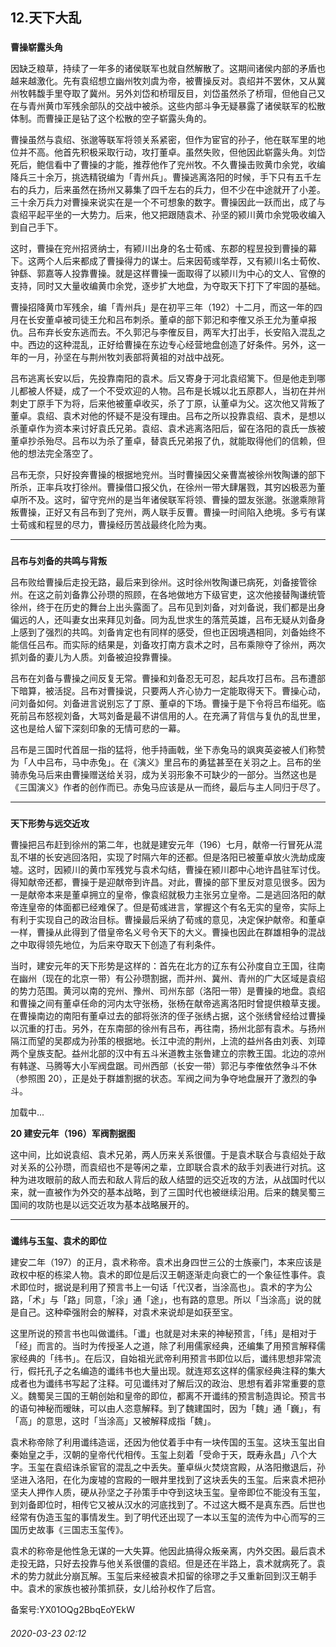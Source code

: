 ## 12.天下大乱

### 
**曹操崭露头角**



 因缺乏粮草，持续了一年多的诸侯联军也就自然解散了。这期间诸侯内部的矛盾也越来越激化。先有袁绍想立幽州牧刘虞为帝，被曹操反对。袁绍并不罢休，又从冀州牧韩馥手里夺取了冀州。另外刘岱和桥瑁反目，刘岱虽然杀了桥瑁，但他自己又在与青州黄巾军残余部队的交战中被杀。这些内部斗争无疑暴露了诸侯联军的松散体制。而曹操正是钻了这个松散的空子崭露头角的。
 



 曹操虽然与袁绍、张邈等联军将领关系紧密，但作为宦官的孙子，他在联军里的地位并不高。他首先积极采取行动，攻打董卓。虽然失败，但他因此崭露头角。刘岱死后，鲍信看中了曹操的才能，推荐他作了兖州牧。不久曹操击败黄巾余党，收编降兵三十余万，挑选精锐编为「青州兵」。曹操逃离洛阳的时候，手下只有五千左右的兵力，后来虽然在扬州又募集了四千左右的兵力，但不少在中途就开了小差。三十余万兵力对曹操来说实在是一个不可想象的数字。曹操因此一跃而出，成了与袁绍平起平坐的一大势力。后来，他又把跟随袁术、孙坚的颍川黄巾余党吸收编入到自己手下。
 



 这时，曹操在兖州招贤纳士，有颍川出身的名士荀彧、东郡的程昱投到曹操的幕下。这两个人后来都成了曹操得力的谋士。后来因荀彧举荐，又有颍川名士荀攸、钟繇、郭嘉等人投靠曹操。就是这样曹操一面取得了以颍川为中心的文人、官僚的支持，同时又大量收编黄巾余党，逐步扩大地盘，为夺取天下打下了牢固的基础。
 



 曹操招降黄巾军残余，编「青州兵」是在初平三年（192）十二月，而这一年的四月在长安董卓被司徒王允和吕布刺杀。董卓的部下郭汜和李傕又杀王允为董卓报仇。吕布弃长安东逃而去。不久郭汜与李傕反目，两军大打出手，长安陷入混乱之中。西边的这种混乱，正好给曹操在东边专心经营地盘创造了好条件。另外，这一年的一月，孙坚在与荆州牧刘表部将黄祖的对战中战死。
 



 吕布逃离长安以后，先投靠南阳的袁术。后又寄身于河北袁绍篱下。但是他走到哪儿都被人怀疑，成了一个不受欢迎的人物。吕布是长城以北五原郡人，当初在并州刺史丁原手下为将，后来他被董卓收买，杀了丁原，认董卓为父。这次他又背叛了董卓。袁绍、袁术对他的怀疑不是没有理由。吕布之所以投靠袁绍、袁术，是想以杀董卓作为资本来讨好袁氏兄弟。袁绍、袁术逃离洛阳后，留在洛阳的袁氏一族被董卓抄杀殆尽。吕布以为杀了董卓，替袁氏兄弟报了仇，就能取得他们的信赖，但他的想法完全落空了。
 



 吕布无奈，只好投奔曹操的根据地兖州。当时曹操因父亲曹嵩被徐州牧陶谦的部下所杀，正率兵攻打徐州。曹操借口报父仇，在徐州一带大肆屠戮，其穷凶极恶为董卓所不及。这时，留守兖州的是当年诸侯联军将领、曹操的盟友张邈。张邈乘隙背叛曹操，正好又有吕布到了兖州，两人联手反曹。曹操一时间陷入绝境。多亏有谋士荀彧和程昱的尽力，曹操经历苦战最终化险为夷。
 




---


### 
**吕布与刘备的共鸣与背叛**



 吕布败给曹操后走投无路，最后来到徐州。这时徐州牧陶谦已病死，刘备接管徐州。在这之前刘备靠公孙瓒的照顾，在各地做地方下级官吏，这次他接替陶谦统管徐州，终于在历史的舞台上出头露面了。吕布见到刘备，对刘备说，我们都是出身偏远的人，还叫妻女出来拜见刘备。同为乱世求生的落荒英雄，吕布无疑从刘备身上感到了强烈的共鸣。刘备肯定也有同样的感受，但也正因境遇相同，刘备始终不能信任吕布。而实际的结果是，刘备攻打南方袁术之时，吕布乘隙夺了徐州，两次抓刘备的妻儿为人质。刘备被迫投靠曹操。
 



 吕布在刘备与曹操之间反复无常。曹操和刘备忍无可忍，起兵攻打吕布。吕布遭部下暗算，被活捉。吕布对曹操说，只要两人齐心协力一定能取得天下。曹操心动，问刘备如何。刘备进言说别忘了丁原、董卓的下场。曹操于是下令将吕布缢死。临死前吕布怒视刘备，大骂刘备是最不讲信用的人。在充满了背信与复仇的乱世里，这也是给人留下深刻印象的无情可悲的一幕。
 



 吕布是三国时代首屈一指的猛将，他手持画戟，坐下赤兔马的飒爽英姿被人们称赞为「人中吕布，马中赤兔」。在《演义》里吕布的勇猛甚至在关羽之上。吕布的坐骑赤兔马后来由曹操赠送给关羽，成为关羽形象不可缺少的一部分。当然这也是《三国演义》作者的创作而已。赤兔马应该是从一而终，最后与主人同归于尽了。
 




---


### 
**天下形势与远交近攻**



 曹操把吕布赶到徐州的第二年，也就是建安元年（196）七月，献帝一行冒死从混乱不堪的长安逃回洛阳，实现了时隔六年的还都。但是洛阳已被董卓放火洗劫成废墟。这时，因颍川的黄巾军残党与袁术勾结，曹操在颍川郡中心地许昌驻军讨伐。得知献帝还都，曹操于是迎献帝到许昌。对此，曹操的部下里反对意见很多。因为一是献帝本来是董卓拥立的皇帝，像袁绍就极力主张另立皇帝。二是逃回洛阳的献帝连皇帝的体面都已经难保了。但是荀彧进言，掌握这个有名无实的皇帝，实际上有利于实现自己的政治目标。曹操最后采纳了荀彧的意见，决定保护献帝。和董卓一样，曹操从此得到了借皇帝名义号令天下的大义。曹操也因此在群雄相争的混战之中取得领先地位，为后来夺取天下创造了有利条件。
 



 当时，建安元年的天下形势是这样的：首先在北方的辽东有公孙度自立王国，往南在幽州（现在的北京一带）有公孙瓒割据，而并州、冀州、青州的广大区域是袁绍的势力范围。黄河以南的兖州、豫州、司州东部（洛阳一带）是曹操的地盘。袁绍和曹操之间有董卓任命的河内太守张杨，张杨在献帝逃离洛阳时曾提供粮草支援。在曹操南边的南阳有董卓过去的部将张济的侄子张绣占据，这个张绣曾经给过曹操以沉重的打击。另外，在东南部的徐州有吕布，再往南，扬州北部有袁术。与扬州隔江而望的吴郡成为孙策的根据地。长江中流的荆州，上流的益州各由刘表、刘璋两个皇族支配。益州北部的汉中有五斗米道教主张鲁建立的宗教王国。北边的凉州有韩遂、马腾等大小军阀盘踞。司州西部（长安一带）郭汜与李傕依然争斗不休（参照图 20），正是处于群雄割据的状态。军阀之间为争夺地盘展开了激烈的争斗。
 



![]()加载中...




**20 建安元年（196）军阀割据图** 




 这中间，比如说袁绍、袁术兄弟，两人历来关系很僵。于是袁术联合与袁绍处于敌对关系的公孙瓒，而袁绍也不是等闲之辈，立即联合袁术的敌手刘表进行对抗。这种为进攻眼前的敌人而去和敌人背后的敌人结盟的远交近攻的方法，从战国时代以来，就一直被作为外交的基本战略，到了三国时代也被继续沿用。后来的魏吴蜀三国间的攻防也是以远交近攻为基本战略展开的。
 




---


### 
**谶纬与玉玺、袁术的即位**



 建安二年（197）的正月，袁术称帝。袁术出身四世三公的士族豪门，本来应该是政权中枢的栋梁人物。袁术的即位是后汉王朝逐渐走向衰亡的一个象征性事件。袁术即位时，据说是利用了预言书上一句话「代汉者，当涂高也」。袁术的字为公路，「术」与「路」同意，「涂」通「途」，也有路的意思。所以「当涂高」说的就是自己。这种牵强附会的解释，对袁术来说却是如获至宝。
 



 这里所说的预言书也叫做谶纬。「谶」也就是对未来的神秘预言，「纬」是相对于「经」而言的。当时为传授圣人之道，除了利用儒家经典，还编集了用预言解释儒家经典的「纬书」。在后汉，自始祖光武帝利用预言书即位以后，谶纬思想非常流行，假托孔子之名编造的谶纬书也大量出现。就连郑玄这样的儒家经典注释的集大成者也为谶纬书写起了注释。可见谶纬对了解后汉的政治、思想有着非常重要的意义。魏蜀吴三国的王朝创始和皇帝的即位，都离不开谶纬的预言制造舆论。预言书的语句神秘而暧昧，可以由人恣意解释。到了魏建国时，因为「魏」通「巍」，有「高」的意思，这时「当涂高」又被解释成指「魏」。
 



 袁术称帝除了利用谶纬造谣，还因为他仗着手中有一块传国的玉玺。这块玉玺出自秦始皇之手，汉朝的皇帝代代相传。玉玺上刻着「受命于天，既寿永昌」八个大字。玉玺在袁绍诛杀宦官的混乱之中丢失。董卓纵火焚烧宫殿，从洛阳撤退后，孙坚进入洛阳，在化为废墟的宫殿的一眼井里找到了这块丢失的玉玺。后来袁术把孙坚夫人押作人质，硬从孙坚之子孙策手中夺到这块玉玺。皇帝即位不能没有玉玺，到刘备即位时，相传它又被从汉水的河底找到了。不过这大概不是真东西。后世也经常有伪造玉玺的事情发生。到了明代还出现了一本以玉玺的流传为中心而写的三国历史故事《三国志玉玺传》。
 



 袁术的称帝是他性急无谋的一大失算。他因此搞得众叛亲离，内外交困。最后袁术走投无路，只好去投靠与他关系很僵的袁绍。但是还在半路上，袁术就病死了。袁术的势力就此分崩瓦解。玉玺后来经被袁术扣留的徐璆之手又重新回到汉王朝手中。袁术的家族也被孙策抓获，女儿给孙权作了后宫。
 



备案号:YX01OQg2BbqEoYEkW


###### 2020-03-23 02:12
